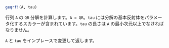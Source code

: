 ```julia
geqrf!(A, tau)
```

行列 `A` の `QR` 分解を計算します。`A = QR`。`tau` には分解の基本反射体をパラメータ化するスカラーが含まれています。`tau` の長さは `A` の最小次元以上でなければなりません。

`A` と `tau` をインプレースで変更して返します。
